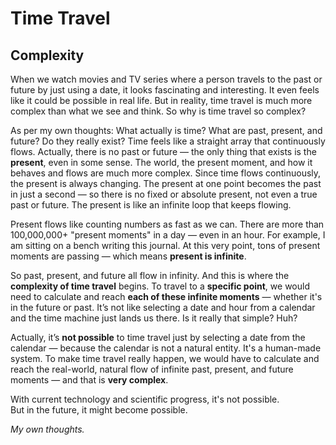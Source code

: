 
# Time Travel

## Complexity

When we watch movies and TV series where a person travels to the past or future by just using a date, it looks fascinating and interesting. It even feels like it could be possible in real life. But in reality, time travel is much more complex than what we see and think. So why is time travel so complex?

As per my own thoughts: What actually is time? What are past, present, and future? Do they really exist? Time feels like a straight array that continuously flows. Actually, there is no past or future — the only thing that exists is the **present**, even in some sense. The world, the present moment, and how it behaves and flows are much more complex. Since time flows continuously, the present is always changing. The present at one point becomes the past in just a second — so there is no fixed or absolute present, not even a true past or future. The present is like an infinite loop that keeps flowing.

Present flows like counting numbers as fast as we can. There are more than 100,000,000+ "present moments" in a day — even in an hour. For example, I am sitting on a bench writing this journal. At this very point, tons of present moments are passing — which means **present is infinite**.

So past, present, and future all flow in infinity. And this is where the **complexity of time travel** begins. To travel to a **specific point**, we would need to calculate and reach **each of these infinite moments** — whether it's in the future or past. It’s not like selecting a date and hour from a calendar and the time machine just lands us there. Is it really that simple? Huh?

Actually, it’s **not possible** to time travel just by selecting a date from the calendar — because the calendar is not a natural entity. It's a human-made system. To make time travel really happen, we would have to calculate and reach the real-world, natural flow of infinite past, present, and future moments — and that is **very complex**.

With current technology and scientific progress, it's not possible.  
But in the future, it might become possible.

*My own  thoughts.*
